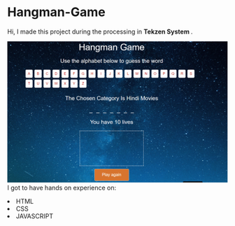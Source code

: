 # Hangman-Game

Hi,
   I made this project during the processing in  <b> Tekzen System </b>.

 <img src="img.png"> </a>
<br>I got to have hands on experience on:
<li>HTML
<li>CSS
<li>JAVASCRIPT



